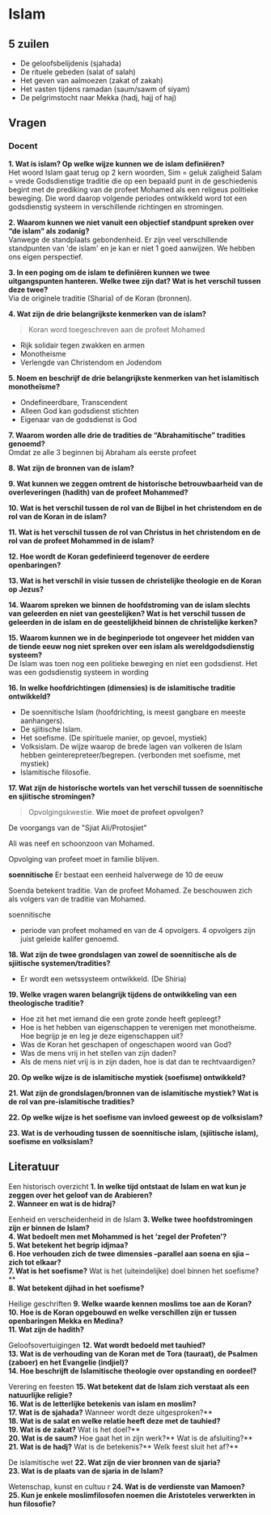 # Islam


## 5 zuilen
- De geloofsbelijdenis (sjahada)
- De rituele gebeden (salat of salah)
- Het geven van aalmoezen (zakat of zakah)
- Het vasten tijdens ramadan (saum/sawm of siyam)
- De pelgrimstocht naar Mekka (hadj, hajj of haj)


## Vragen 

### Docent

**1. Wat is islam? Op welke wijze kunnen we de islam definiëren?**  
Het woord Islam gaat terug op 2 kern woorden, Sim = geluk zaligheid Salam = vrede
Godsdienstige traditie die op een bepaald punt in de geschiedenis begint met de prediking van de profeet Mohamed als een religeus politieke beweging. Die word daarop volgende periodes ontwikkeld word tot een godsdienstig systeem in verschillende richtingen en stromingen.

**2. Waarom kunnen we niet vanuit een objectief standpunt spreken over “de islam” als zodanig?**  
Vanwege de standplaats gebondenheid. Er zijn veel verschillende standpunten van 'de islam' en je kan er niet 1 goed aanwijzen. We hebben ons eigen perspectief.

**3. In een poging om de islam te definiëren kunnen we twee uitgangspunten hanteren. Welke twee zijn dat? Wat is het verschil tussen deze twee?**  
Via de originele traditie (Sharia) of de Koran (bronnen).

**4. Wat zijn de drie belangrijkste kenmerken van de islam?**  

> Koran word toegeschreven aan de profeet Mohamed 

* Rijk solidair tegen zwakken en armen
* Monotheisme 
* Verlengde van Christendom en Jodendom

**5. Noem en beschrijf de drie belangrijkste kenmerken van het islamitisch monotheïsme?**  
* Ondefineerdbare, Transcendent
* Alleen God kan godsdienst stichten
* Eigenaar van de godsdienst is God

**7. Waarom worden alle drie de tradities de “Abrahamitische” tradities genoemd?**    
Omdat ze alle 3 beginnen bij Abraham als eerste profeet

**8. Wat zijn de bronnen van de islam?**  


**9. Wat kunnen we zeggen omtrent de historische betrouwbaarheid van de overleveringen (hadith) van de profeet Mohammed?**  

**10. Wat is het verschil tussen de rol van de Bijbel in het christendom en de rol van de Koran in de islam?**  

**11. Wat is het verschil tussen de rol van Christus in het christendom en de rol van de profeet Mohammed in de islam?**  

**12. Hoe wordt de Koran gedefinieerd tegenover de eerdere openbaringen?**  

**13. Wat is het verschil in visie tussen de christelijke theologie en de Koran op Jezus?**  

**14. Waarom spreken we binnen de hoofdstroming van de islam slechts van geleerden en niet van geestelijken? Wat is het verschil tussen de geleerden in de islam en de geestelijkheid binnen de christelijke kerken?**  

**15. Waarom kunnen we in de beginperiode tot ongeveer het midden van de tiende eeuw nog niet spreken over een islam als wereldgodsdienstig systeem?**  
De Islam was toen nog een politieke beweging en niet een godsdienst. Het was een godsdienstig systeem in wording

**16. In welke hoofdrichtingen (dimensies) is de islamitische traditie ontwikkeld?**  
- De soennitische Islam (hoofdrichting, is meest gangbare en meeste aanhangers).
- De sjiitische Islam.
- Het soefisme. (De spirituele manier, op gevoel, mystiek)
- Volksislam. De wijze waarop de brede lagen van volkeren de Islam hebben geinterepreteer/begrepen. (verbonden met soefisme, met mystiek)
- Islamitische filosofie. 

**17. Wat zijn de historische wortels van het verschil tussen de soennitische en sjiitische stromingen?**  

> Opvolgingskwestie. __Wie moet de profeet opvolgen?__

De voorgangs van de "Sjiat Ali/Protosjiet"

Ali was neef en schoonzoon van Mohamed. 

Opvolging van profeet moet in familie blijven. 

**soennitische**
Er bestaat een eenheid halverwege de 10 de eeuw 

Soenda betekent traditie. Van de profeet Mohamed. Ze beschouwen zich als volgers van de traditie van Mohamed. 

soennitische 
- periode van profeet mohamed en van de 4 opvolgers. 4 opvolgers zijn juist geleide kalifer genoemd.

**18. Wat zijn de twee grondslagen van zowel de soennitische als de sjiitische systemen/tradities?**  

- Er wordt een wetssysteem ontwikkeld. (De Shiria)

**19. Welke vragen waren belangrijk tijdens de ontwikkeling van een theologische traditie?**  
- Hoe zit het met iemand die een grote zonde heeft gepleegt?
- Hoe is het hebben van eigenschappen te verenigen met monotheisme. Hoe begrijp je en leg je deze eigenschappen uit?
- Was de Koran het geschapen of ongeschapen woord van God?
- Was de mens vrij in het stellen van zijn daden?
 - Als de mens niet vrij is in zijn daden, hoe is dat dan te rechtvaardigen?
 
**20. Op welke wijze is de islamitische mystiek (soefisme) ontwikkeld?**  

**21. Wat zijn de grondslagen/bronnen van de islamitische mystiek? Wat is de rol van pre-islamitische tradities?**  

**22. Op welke wijze is het soefisme van invloed geweest op de volksislam?**  

**23. Wat is de verhouding tussen de soennitische islam, (sjiitische islam), soefisme en volksislam?**  

## Literatuur
Een historisch overzicht
**1. In welke tijd ontstaat de Islam en wat kun je zeggen over het geloof van de Arabieren?**  
**2. Wanneer en wat is de hidraj?**  

Eenheid en verscheidenheid in de Islam
**3. Welke twee hoofdstromingen zijn er binnen de Islam?**  
**4. Wat bedoelt men met Mohammed is het ‘zegel der Profeten’?**  
**5. Wat betekent het begrip idjmaa?**  
**6. Hoe verhouden zich de twee dimensies –parallel aan soena en sjia – zich tot elkaar?**  
**7. Wat is het soefisme?**   Wat is het (uiteindelijke) doel binnen het soefisme?**  
**8. Wat betekent djihad in het soefisme?**  

Heilige geschriften
**9. Welke waarde kennen moslims toe aan de Koran?**  
**10. Hoe is de Koran opgebouwd en welke verschillen zijn er tussen openbaringen Mekka en Medina?**  
**11. Wat zijn de hadith?**  

Geloofsovertuigingen
**12. Wat wordt bedoeld met tauhied?**  
**13. Wat is de verhouding van de Koran met de Tora (tauraat), de Psalmen (zaboer) en het Evangelie (indjiel)?**  
**14. Hoe beschrijft de Islamitische theologie over opstanding en oordeel?**  

Verering en feesten
**15. Wat betekent dat de Islam zich verstaat als een natuurlijke religie?**  
**16. Wat is de letterlijke betekenis van islam en moslim?**  
**17. Wat is de sjahada?** Wanneer wordt deze uitgesproken?**  
**18. Wat is de salat en welke relatie heeft deze met de tauhied?**  
**19. Wat is de zakat?** Wat is het doel?**  
**20. Wat is de saum?** Hoe gaat het in zijn werk?** Wat is de afsluiting?**  
**21. Wat is de hadj?** Wat is de betekenis?** Welk feest sluit het af?**  

De islamitische wet
**22. Wat zijn de vier bronnen van de sjaria?**   
**23. Wat is de plaats van de sjaria in de Islam?**  

Wetenschap, kunst en cultuu r
**24. Wat is de verdienste van Mamoen?**  
**25. Kun je enkele moslimfilosofen noemen die Aristoteles verwerkten in hun filosofie?**  


